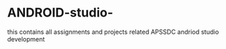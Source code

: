 # ANDROID-studio-
this contains all assignments and projects related APSSDC andriod studio development
